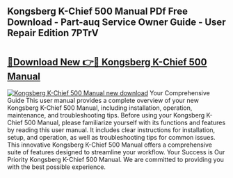 ## Kongsberg K-Chief 500 Manual PDf Free Download - Part-auq Service Owner Guide - User Repair Edition 7PTrV

# <h2><a href="http://bc98864.oget.top/?id=Kongsberg+K-Chief+500+Manual">🔗Download New 👉🔴 Kongsberg K-Chief 500 Manual</a></h2>

[![Kongsberg K-Chief 500 Manual new download](https://i.imgur.com/5g1atiW.png)](http://bc98864.oget.top/?id=Kongsberg+K-Chief+500+Manual)
Your Comprehensive Guide This user manual provides a complete overview of your new Kongsberg K-Chief 500 Manual, including installation, operation, maintenance, and troubleshooting tips. Before using your Kongsberg K-Chief 500 Manual, please familiarize yourself with its functions and features by reading this user manual. It includes clear instructions for installation, setup, and operation, as well as troubleshooting tips for common issues. This innovative Kongsberg K-Chief 500 Manual offers a comprehensive suite of features designed to streamline your workflow. Your Success is Our Priority Kongsberg K-Chief 500 Manual. We are committed to providing you with the best possible experience.

